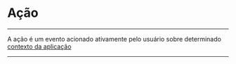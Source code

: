 # Ação

---

A ação é um evento acionado ativamente pelo usuário sobre determinado [contexto da aplicação](/docs/termos.md#contexto-da-aplicacao) 

---